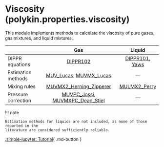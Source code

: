 # Viscosity (polykin.properties.viscosity)

This module implements methods to calculate the viscosity of pure gases, gas
mixtures, and liquid mixtures.

|                     |                     Gas             |        Liquid        |
|---------------------|:-----------------------------------:|:--------------------:|
| DIPPR equations     | [DIPPR102]                          |  [DIPPR101], [Yaws]  |
| Estimation methods  | [MUV_Lucas], [MUVMX_Lucas]          | —                    |
| Mixing rules        | [MUVMX2_Herning_Zipperer]           | [MULMX2_Perry]       |
| Pressure correction | [MUVPC_Jossi], [MUVMXPC_Dean_Stiel] | —                    |

!!! note

    Estimation methods for liquids are not included, as none of those reported in the
    literature are considered sufficiently reliable.

[:simple-jupyter: Tutorial](../../../tutorials/viscosity){ .md-button }

[DIPPR101]: ../equations/index.md#polykin.properties.equations.dippr.DIPPR101
[DIPPR102]: ../equations/index.md#polykin.properties.equations.dippr.DIPPR102
[Yaws]: ../equations/index.md#polykin.properties.equations.viscosity.Yaws

[MUV_Lucas]: MUV_Lucas.md
[MUVMX_Lucas]: MUVMX_Lucas.md
[MUVMX2_Herning_Zipperer]: MUVMX2_Herning_Zipperer.md
[MULMX2_Perry]: MULMX2_Perry.md
[MUVPC_Jossi]: MUVPC_Jossi.md
[MUVMXPC_Dean_Stiel]: MUVMXPC_Dean_Stiel.md
